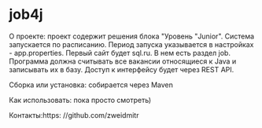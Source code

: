 # job4j
О проекте:
проект содержит решения блока "Уровень "Junior".
Система запускается по расписанию. Период запуска указывается в настройках - app.properties.
Первый сайт будет sql.ru. В нем есть раздел job.
Программа должна считывать все вакансии относящиеся к Java и записывать их в базу.
Доступ к интерфейсу будет через REST API.

Сборка или установка:
собирается через Maven

Как использовать: пока просто смотреть)

Контакты:https:
//github.com/zweidmitr